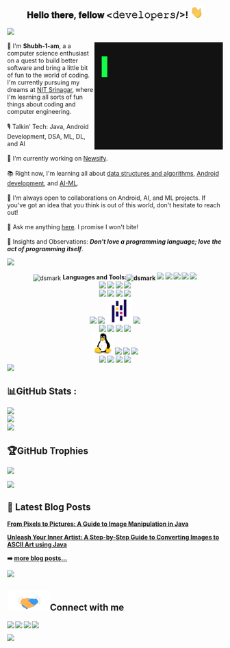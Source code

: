 <div align="center">
<h2> 𝐇𝐞𝐥𝐥𝐨 𝐭𝐡𝐞𝐫𝐞, 𝐟𝐞𝐥𝐥𝐨𝐰 <𝚍𝚎𝚟𝚎𝚕𝚘𝚙𝚎𝚛𝚜/>! <img src="https://github.com/Shubh-1-am/Shubh-1-am/blob/main/Hi.gif" width="30px"></h2>
</div>
<p>
<img src="https://user-images.githubusercontent.com/73097560/115834477-dbab4500-a447-11eb-908a-139a6edaec5c.gif"> 
  <br>
</p>

<img src="https://github.com/Shubh-1-am/Shubh-1-am/blob/main/welcome_text.gif" alt="Welcome!" width="300" height ="250" align="right"/>


 🚀 I'm <b>Shubh-1-am</b>, a a computer science enthusiast on a quest to build better software and bring a little bit of fun to the world of coding. I'm currently pursuing my dreams at [NIT Srinagar](https://nitsri.ac.in/), where I'm learning all sorts of fun things about coding and computer engineering. <br> <br>
 🎙️ Talkin' Tech: Java, Android Development, DSA, ML, DL, and AI <br><br>
 📱 I'm currently working on [Newsify](https://github.com/Shubh-1-am/Newsify). <br> <br>
 📚 Right now, I'm learning all about [data structures and algorithms](https://github.com/Shubh-1-am/DSalgo), [Android development](https://github.com/Shubh-1-am), and [AI-ML](https://github.com/Shubh-1-am/ML-Hands-On). <br> <br>
 🤝 I'm always open to collaborations on Android, AI, and ML projects. If you've got an idea that you think is out of this world, don't hesitate to reach out! <br> <br>
 💌 Ask me anything [here](mailto:singhshubham0473@gmail.com). I promise I won't bite! <br><br>
 🤔 Insights and Observations: <i> <b>Don't love a programming language; love the act of programming itself</b></i>.
 <p>
<img src="https://user-images.githubusercontent.com/73097560/115834477-dbab4500-a447-11eb-908a-139a6edaec5c.gif"> 
  <br>
</p>

 <div align="center">
<img alt="dsmark" align="center" height="70px" width="70px" src="https://c.tenor.com/cXlrPENTVkEAAAAi/chika-dance.gif">
 <b> Languages and Tools:<img alt="dsmark" align="center" height="70px" width="70px" src="https://c.tenor.com/cXlrPENTVkEAAAAi/chika-dance.gif">
 <img src="https://user-images.githubusercontent.com/73097560/115834477-dbab4500-a447-11eb-908a-139a6edaec5c.gif">
 <code><img width="15%" src="https://www.vectorlogo.zone/logos/java/java-ar21.svg"></code>
   <code><img width="15%" src="https://www.vectorlogo.zone/logos/kotlin/kotlin-ar21.svg"></code>
   <code><img width="15%" src="https://www.vectorlogo.zone/logos/python/python-ar21.svg"></code>
   <code><img width="7%" src="https://raw.githubusercontent.com/rahulbanerjee26/githubAboutMeGenerator/main/icons/cpp.svg"></code>
<br /><code><img width="7%" src="https://raw.githubusercontent.com/rahulbanerjee26/githubAboutMeGenerator/main/icons/c.svg"></code>
   <code><img width="15%" src="https://www.vectorlogo.zone/logos/javascript/javascript-ar21.svg"></code>
   <code><img width="15%" src="https://www.vectorlogo.zone/logos/w3_html5/w3_html5-ar21.svg"></code>
   <code><img width="15%" src="https://www.vectorlogo.zone/logos/w3_css/w3_css-ar21.svg"></code>
<br />
<code><img width="7%" src="https://www.vectorlogo.zone/logos/android/android-icon.svg"></code>
   <code><img width="15%" src="https://www.vectorlogo.zone/logos/w3c_xml/w3c_xml-ar21.svg"></code>
   <code><img width="15%" src="https://www.vectorlogo.zone/logos/sqlite/sqlite-ar21.svg"></code>
   <code><img width="15%" src="https://www.vectorlogo.zone/logos/figma/figma-ar21.svg"></code>
<br />
   <code><img width="15%" src="https://www.vectorlogo.zone/logos/numpy/numpy-ar21.svg"></code>
   <code><img width="10%" src="https://raw.githubusercontent.com/rahulbanerjee26/githubAboutMeGenerator/main/icons/scikit.svg"></code>
   <code><img width="12%" src="https://raw.githubusercontent.com/devicons/devicon/2ae2a900d2f041da66e950e4d48052658d850630/icons/pandas/pandas-original.svg"></code>
   <code><img width="15%" src="https://www.vectorlogo.zone/logos/jupyter/jupyter-ar21.svg"></code>
<br />
   <code><img width="15%" src="https://www.vectorlogo.zone/logos/mysql/mysql-ar21.svg"></code>
   <code><img width="15%" src="https://www.vectorlogo.zone/logos/tensorflow/tensorflow-ar21.svg"></code>
   <code><img width="10%" src="https://seaborn.pydata.org/_images/logo-mark-lightbg.svg"></code>
   <code><img width="10%" src="https://www.vectorlogo.zone/logos/opencv/opencv-icon.svg"></code>
<br />
<code><img width="10%" src="https://raw.githubusercontent.com/devicons/devicon/master/icons/linux/linux-original.svg"></code>
   <code><img width="10%" src="https://www.vectorlogo.zone/logos/firebase/firebase-icon.svg"></code>
   <code><img width="15%" src="https://www.vectorlogo.zone/logos/raspberrypi/raspberrypi-ar21.svg"></code>
   <code><img width="10%" src="https://download.blender.org/branding/community/blender_community_badge_white.svg"></code><br />
<code><img width="15%" src="https://www.vectorlogo.zone/logos/git-scm/git-scm-ar21.svg"></code>
   <code><img width="15%" src="https://www.vectorlogo.zone/logos/gnu_bash/gnu_bash-icon.svg"></code>
   <code><img width="10%" src="https://www.vectorlogo.zone/logos/getpostman/getpostman-icon.svg"></code>
   <code><img width="10%" src="https://cdn.worldvectorlogo.com/logos/arduino-1.svg"></code>
<br />
</div>

<img src="https://user-images.githubusercontent.com/73097560/115834477-dbab4500-a447-11eb-908a-139a6edaec5c.gif"> 
  <br>
</p>

## 📊GitHub Stats :
![](https://github-readme-stats.vercel.app/api?username=Shubh-1-am&theme=radical&hide_border=false&include_all_commits=false&count_private=false)<br/>
![](https://github-readme-streak-stats.herokuapp.com/?user=Shubh-1-am&theme=radical&hide_border=false)<br/>
![](https://github-readme-stats.vercel.app/api/top-langs/?username=Shubh-1-am&theme=radical&hide_border=false&include_all_commits=false&count_private=false&layout=compact)

## 🏆GitHub Trophies
![](https://github-profile-trophy.vercel.app/?username=Shubh-1-am&theme=discord&no-frame=false&no-bg=false&margin-w=4)

<p>
<img src="https://user-images.githubusercontent.com/73097560/115834477-dbab4500-a447-11eb-908a-139a6edaec5c.gif"> 
  <br>
</p>

## 📕 Latest Blog Posts

<!-- BLOG-POST-LIST:START -->
 [From Pixels to Pictures: A Guide to Image Manipulation in Java](https://medium.com/@shubham0473/from-pixels-to-pictures-a-guide-to-image-manipulation-in-java-3647cac29ca3)
  
 [Unleash Your Inner Artist: A Step-by-Step Guide to Converting Images to ASCII Art using Java](https://medium.com/@shubham0473/unleash-your-inner-artist-a-step-by-step-guide-to-converting-images-to-ascii-art-using-java-97860464f19a)
<!-- BLOG-POST-LIST:END -->

➡️ [more blog posts...](https://medium.com/@shubham0473)
<p>
<img src="https://user-images.githubusercontent.com/73097560/115834477-dbab4500-a447-11eb-908a-139a6edaec5c.gif"> 
  <br>
</p>

## <img src='https://github.com/Shubh-1-am/Shubh-1-am/blob/main/handshake.gif?raw=true' width="100px">Connect with me
<a href = 'https://www.linkedin.com/in/shubham-singh-897a27223'> <img width = '32px' align= 'center' src="https://www.vectorlogo.zone/logos/linkedin/linkedin-icon.svg"/></a> 
<a href = 'https://medium.com/@shubham0473'> <img width = '32px' align= 'center' src="https://www.vectorlogo.zone/logos/medium/medium-tile.svg"/></a> 
<a href = 'https://www.instagram.com/of.shubham/'> <img width = '32px' align= 'center' src="https://www.vectorlogo.zone/logos/instagram/instagram-icon.svg"/></a> 
<a href = 'https://github.com/Shubh-1-am'> <img width = '32px' align= 'center' src="https://www.vectorlogo.zone/logos/github/github-tile.svg"/></a>

<p>
<img src="https://user-images.githubusercontent.com/73097560/115834477-dbab4500-a447-11eb-908a-139a6edaec5c.gif"> 
  <br>
</p>
